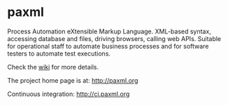 paxml
=====

Process Automation eXtensible Markup Language. XML-based syntax, accessing database and files, driving browsers, calling web APIs. Suitable for operational staff to automate business processes and for software testers to automate test executions.

Check the [wiki](https://github.com/niuxuetao/paxml/wiki) for more details.

The project home page is at: http://paxml.org

Continuous integration: http://ci.paxml.org
